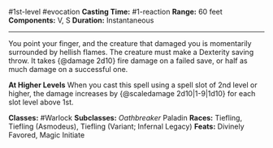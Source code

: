 #1st-level #evocation
**Casting Time:** #1-reaction
**Range:** 60 feet
**Components:** V, S
**Duration:** Instantaneous

---

You point your finger, and the creature that damaged you is momentarily surrounded by hellish flames. The creature must make a Dexterity saving throw. It takes {@damage 2d10} fire damage on a failed save, or half as much damage on a successful one.

**At Higher Levels**
When you cast this spell using a spell slot of 2nd level or higher, the damage increases by {@scaledamage 2d10|1-9|1d10} for each slot level above 1st.

**Classes:** #Warlock
**Subclasses:** *Oathbreaker* Paladin
**Races:** Tiefling, Tiefling (Asmodeus), Tiefling (Variant; Infernal Legacy)
**Feats:** Divinely Favored, Magic Initiate
